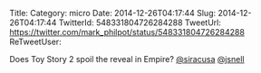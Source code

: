 Title: 
Category: micro
Date: 2014-12-26T04:17:44
Slug: 2014-12-26T04:17:44
TwitterId: 548331804726284288
TweetUrl: https://twitter.com/mark_philpot/status/548331804726284288
ReTweetUser: 

Does Toy Story 2 spoil the reveal in Empire? [@siracusa](https://twitter.com/siracusa) [@jsnell](https://twitter.com/jsnell)